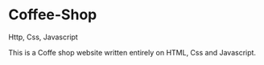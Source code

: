 # Coffee-Shop
Http, Css, Javascript

This is a Coffe shop website written entirely on HTML, Css and Javascript.
